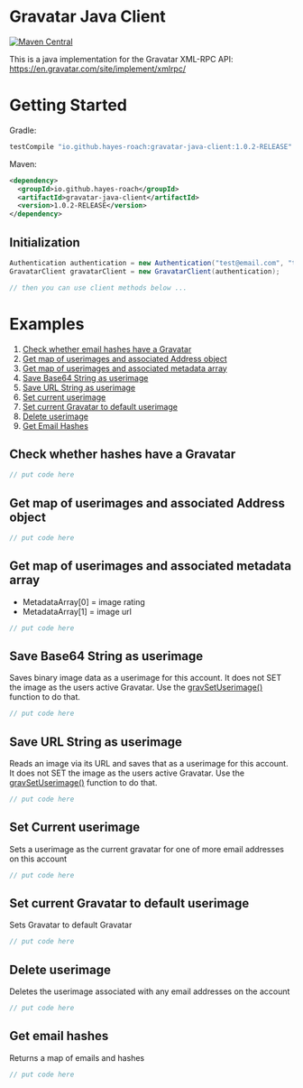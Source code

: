 # Gravatar Java Client

[![Maven Central](https://maven-badges.herokuapp.com/maven-central/io.github.hayes-roach/gravatar-java-client/badge.svg)](https://maven-badges.herokuapp.com/maven-central/io.github.hayes-roach/gravatar-java-client)

This is a java implementation for the Gravatar XML-RPC API: https://en.gravatar.com/site/implement/xmlrpc/
 
# Getting Started
Gradle:
```groovy
testCompile "io.github.hayes-roach:gravatar-java-client:1.0.2-RELEASE"
```
Maven:
```xml
<dependency>
  <groupId>io.github.hayes-roach</groupId>
  <artifactId>gravatar-java-client</artifactId>
  <version>1.0.2-RELEASE</version>
</dependency>
```

## Initialization
```Java
Authentication authentication = new Authentication("test@email.com", "testpassword123");
GravatarClient gravatarClient = new GravatarClient(authentication);

// then you can use client methods below ...
```

# Examples
1. [ Check whether email hashes have a Gravatar ](#ex1)
2. [ Get map of userimages and associated Address object ](#ex2)
3. [ Get map of userimages and associated metadata array ](#ex3)
4. [ Save Base64 String as userimage  ](#ex4)
5. [ Save URL String as userimage ](#ex5)
6. [ Set current userimage ](#ex6)
7. [ Set current Gravatar to default userimage ](#ex7)
8. [ Delete userimage ](#ex8)
9. [ Get Email Hashes ](#ex9)


<a name="ex1"></a>
## Check whether hashes have a Gravatar
```Java
// put code here
```

<a name="ex2"></a>
## Get map of userimages and associated Address object
```Java
// put code here
```

<a name="ex3"></a>
## Get map of userimages and associated metadata array
- MetadataArray[0] = image rating
- MetadataArray[1] = image url

```Java
// put code here
```

<a name="ex4"></a>
## Save Base64 String as userimage 
Saves binary image data as a userimage for this account. It does not SET the image as the users active Gravatar. Use the [gravSetUserimage()](#ex6) function to do that.
```Java
// put code here
```

<a name="ex5"></a>
## Save URL String as userimage
Reads an image via its URL and saves that as a userimage for this account. It does not SET the image as the users active Gravatar. Use the [gravSetUserimage()](#ex6) function to do that.
```Java
// put code here
```

<a name="ex6"></a>
## Set Current userimage
Sets a userimage as the current gravatar for one of more email addresses on this account
```Java
// put code here
```

<a name="ex7"></a>
## Set current Gravatar to default userimage
Sets Gravatar to default Gravatar
```Java
// put code here
```

<a name="ex8"></a>
## Delete userimage
Deletes the userimage associated with any email addresses on the account
```Java
// put code here
```

<a name="ex9"></a>
## Get email hashes
Returns a map of emails and hashes
```Java
// put code here
```
